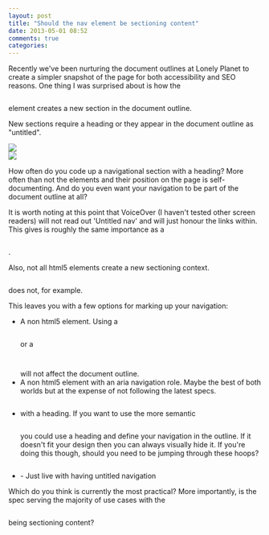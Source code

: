 ```yaml
---
layout: post
title: "Should the nav element be sectioning content"
date: 2013-05-01 08:52
comments: true
categories: 
---
```


Recently we've been nurturing the document outlines at Lonely Planet to create a simpler snapshot of the page for both accessibility and SEO reasons. One thing I was surprised about is how the <pre><nav></pre> element creates a new section in the document outline.
  
New sections require a heading or they appear in the document outline as "untitled". 

<div class="blog-grid">
  <div class="column">
    <img src="images/boston-globe-outline.jpg" />
  </div>
  <div class="column">
    <img src="images/smashing-mag-outline.jpg" />
  </div>
</div>

How often do you code up a navigational section with a heading? More often than not the elements and their position on the page is self-documenting. And do you even want your navigation to be part of the document outline at all?

It is worth noting at this point that VoiceOver (I haven't tested other screen readers) will not read out 'Untitled nav' and will just honour the links within. This gives is roughly the same importance as a <pre><div></pre>. 

Also, not all html5 elements create a new sectioning context. <pre><footer></pre> does not, for example.

This leaves you with a few options for marking up your navigation:

<ul>
  <li>A non html5 element. Using a <pre><div></pre> or a <pre><ul></pre> will not affect the document outline.</li>
  <li>A non html5 element with an aria navigation role. Maybe the best of both worlds but at the expense of not following the latest specs.</li>
  <li><pre><nav></pre> with a heading. If you want to use the more semantic <pre><nav></pre> you could use a heading and define your navigation in the outline. If it doesn't fit your design then you can always visually hide it. If you're doing this though, should you need to be jumping through these hoops?</li>
  <li><pre><nav></pre> - Just live with having untitled navigation</li>
</ul>

Which do you think is currently the most practical? More importantly, is the spec serving the majority of use cases with the <pre><nav></pre> being sectioning content?